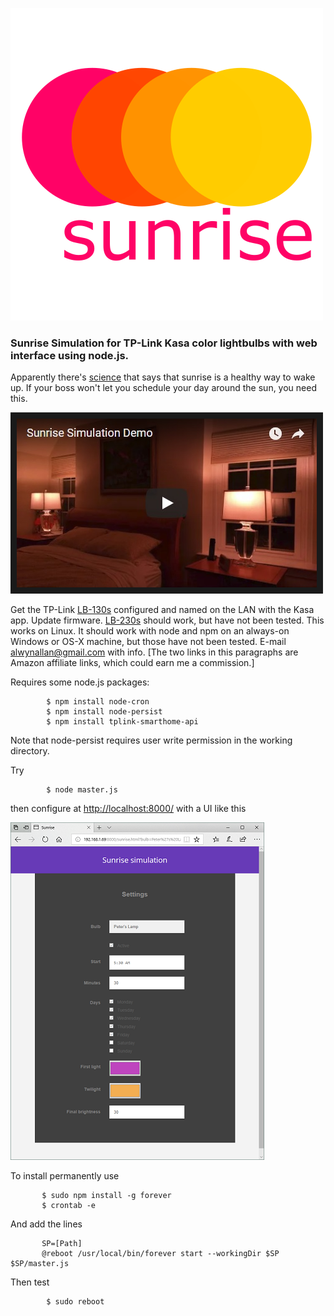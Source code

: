 ![sunrise](/logo.png)

### Sunrise Simulation for TP-Link Kasa color lightbulbs with web interface using node.js.

Apparently there's [science](https://en.wikipedia.org/wiki/Dawn_simulation) that says that
sunrise is a healthy way to wake up. If your boss won't let you schedule your day around the
sun, you need this.
 
<a href="https://youtu.be/u5jpNrPbcPU" target="_blank">
<img src="youtube.jpg" alt="Sunrise Simulation Demo" width="480" height="270" border="10" /></a>

Get the TP-Link [LB-130s](https://www.amazon.com/gp/product/B01HXM8X88/ref=as_li_tl?ie=UTF8&camp=1789&creative=9325&creativeASIN=B01HXM8X88&linkCode=as2&tag=alwynallan-20&linkId=0825859a7e932fd942ae1dfbac590114)
configured and named on the LAN with the Kasa app. Update firmware.
[LB-230s](https://www.amazon.com/gp/product/B072N7GG9K/ref=as_li_tl?ie=UTF8&camp=1789&creative=9325&creativeASIN=B072N7GG9K&linkCode=as2&tag=alwynallan-20&linkId=f74cb1f11989a4c79f8cf2e0e1e1a155)
should work, but have not been tested. This works on Linux. It should work with node and npm on an
always-on Windows or OS-X machine, but those have not been tested. E-mail alwynallan@gmail.com with info.
[The two links in this paragraphs are Amazon affiliate links, which could earn me a commission.]

Requires some node.js packages:
```
        $ npm install node-cron
        $ npm install node-persist
        $ npm install tplink-smarthome-api
```
Note that node-persist requires user write permission in the working directory.

Try
```
        $ node master.js
```
then configure at [http://localhost:8000/](http://localhost:8000/) with a UI like this

![User Interface](/Settings.5.png)

To install permanently use
```
       $ sudo npm install -g forever
       $ crontab -e
```
And add the lines
```
       SP=[Path]
       @reboot /usr/local/bin/forever start --workingDir $SP $SP/master.js
```
Then test
```
        $ sudo reboot
```
